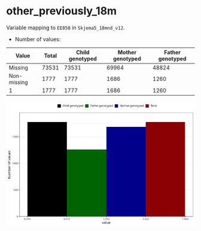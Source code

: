 # other_previously_18m
Variable mapping to `EE858` in `Skjema5_18mnd_v12`.
- Number of values:

| Value | Total | Child genotyped | Mother genotyped | Father genotyped |
| ----- | ----- | --------------- | ---------------- | ---------------- |
| Missing | 73531 | 73531 | 69964 | 48824 |
| Non-missing | 1777 | 1777 | 1686 | 1260 |
| 1 | 1777 | 1777 | 1686 | 1260 |



![](other_previously_18m_n.png)



